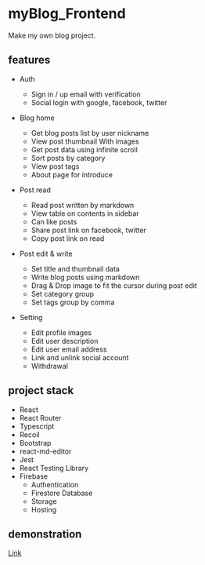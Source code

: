 # myBlog_Frontend

Make my own blog project.

## features

- Auth

  - Sign in / up email with verification
  - Social login with google, facebook, twitter

- Blog home

  - Get blog posts list by user nickname
  - View post thumbnail With images
  - Get post data using infinite scroll
  - Sort posts by category
  - View post tags
  - About page for introduce

- Post read

  - Read post written by markdown
  - View table on contents in sidebar
  - Can like posts
  - Share post link on facebook, twitter
  - Copy post link on read

- Post edit & write

  - Set title and thumbnail data
  - Write blog posts using markdown
  - Drag & Drop image to fit the cursor during post edit
  - Set category group
  - Set tags group by comma

- Setting
  - Edit profile images
  - Edit user description
  - Edit user email address
  - Link and unlink social account
  - Withdrawal

## project stack

- React
- React Router
- Typescript
- Recoil
- Bootstrap
- react-md-editor
- Jest
- React Testing Library
- Firebase
  - Authentication
  - Firestore Database
  - Storage
  - Hosting

## demonstration

[Link](https://myblog-backend.firebaseapp.com//)
